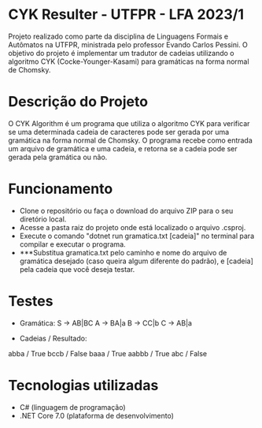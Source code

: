# **CYK Resulter - UTFPR - LFA 2023/1**

Projeto realizado como parte da disciplina de Linguagens Formais e Autômatos na UTFPR, ministrada pelo professor Evando Carlos Pessini. O objetivo do projeto é implementar um tradutor de cadeias utilizando o algoritmo CYK (Cocke-Younger-Kasami) para gramáticas na forma normal de Chomsky.

# Descrição do Projeto

O CYK Algorithm é um programa que utiliza o algoritmo CYK para verificar se uma determinada cadeia de caracteres pode ser gerada por uma gramática na forma normal de Chomsky. O programa recebe como entrada um arquivo de gramática e uma cadeia, e retorna se a cadeia pode ser gerada pela gramática ou não.

# Funcionamento

- Clone o repositório ou faça o download do arquivo ZIP para o seu diretório local.
- Acesse a pasta raiz do projeto onde está localizado o arquivo .csproj.
- Execute o comando "dotnet run gramatica.txt [cadeia]" no terminal para compilar e executar o programa.
- ***Substitua gramatica.txt pelo caminho e nome do arquivo de gramática desejado (caso queira algum diferente do padrão), e [cadeia] pela cadeia que você deseja testar.


# Testes

- Gramática:
S -> AB|BC
A -> BA|a
B -> CC|b
C -> AB|a

- Cadeias / Resultado:

abba  / True
bccb  / False
baaa  / True
aabbb / True
abc   / False

# Tecnologias utilizadas

- C# (linguagem de programação)
- .NET Core 7.0 (plataforma de desenvolvimento)